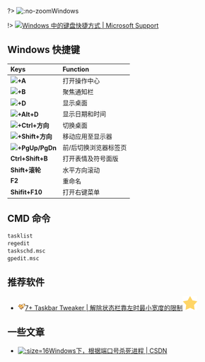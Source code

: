 ?> ![](https://notes.abelsu7.top/_media/windows.svg ':no-zoom')Windows

!> [![](https://notes.abelsu7.top/_media/windows.svg)Windows 中的键盘快捷方式 | Microsoft Support](https://support.microsoft.com/zh-cn/help/12445/windows-keyboard-shortcuts)

## Windows 快捷键

| Keys | Function |
| :-- | :-- |
| <img src='https://notes.abelsu7.top/keys/logo/win10.svg' data-no-zoom></img>**+A** | 打开操作中心 |
| <img src='https://notes.abelsu7.top/keys/logo/win10.svg' data-no-zoom></img>**+B** | 聚焦通知栏 |
| <img src='https://notes.abelsu7.top/keys/logo/win10.svg' data-no-zoom></img>**+D** | 显示桌面 |
| <img src='https://notes.abelsu7.top/keys/logo/win10.svg' data-no-zoom></img>**+Alt+D** | 显示日期和时间 |
| <img src='https://notes.abelsu7.top/keys/logo/win10.svg' data-no-zoom></img>**+Ctrl+方向** | 切换桌面 |
| <img src='https://notes.abelsu7.top/keys/logo/win10.svg' data-no-zoom></img>**+Shift+方向** | 移动应用至显示器 |
| <img src='https://notes.abelsu7.top/keys/logo/win10.svg' data-no-zoom></img>**+PgUp/PgDn** | 前/后切换浏览器标签页 |
| **Ctrl+Shift+B** | 打开表情及符号面版 |
| **Shift+滚轮** | 水平方向滚动 |
| **F2** | 重命名 |
| **Shifit+F10** | 打开右键菜单 |

## CMD 命令

```cmd
tasklist
regedit
taskschd.msc
gpedit.msc
```

## 推荐软件

- [![](logo/tweaker.png ':size=16')7+ Taskbar Tweaker | 解除状态栏靠左时最小宽度的限制![](logo/star.svg)](https://rammichael.com/7-taskbar-tweaker)

## 一些文章

- [![](logo/csdn.ico ':size=16')Windows下，根据端口号杀死进程 | CSDN](https://blog.csdn.net/zh592677127/article/details/18617917)